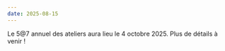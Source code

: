 ```yaml
---
date: 2025-08-15
---
```


Le 5@7 annuel des ateliers aura lieu le 4 octobre 2025. Plus de détails à venir !
